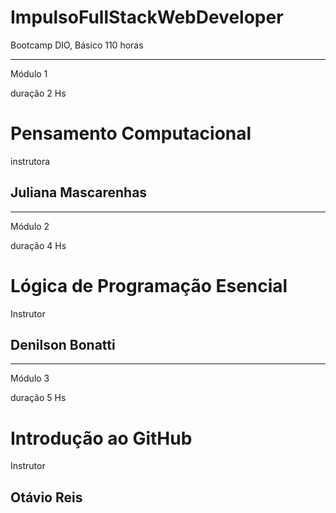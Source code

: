 # ImpulsoFullStackWebDeveloper
Bootcamp DIO, Básico 110 horas


--------------------------
Módulo 1

duração 2 Hs
# Pensamento Computacional

instrutora

## Juliana Mascarenhas

--------------------------
Módulo 2

duração 4 Hs
# Lógica de Programação Esencial

Instrutor

## Denilson Bonatti

--------------------------
Módulo 3

duração 5 Hs
# Introdução ao GitHub

Instrutor

## Otávio Reis 
